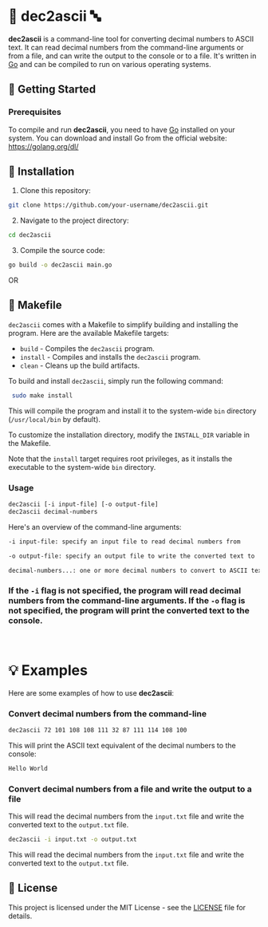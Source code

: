 # 🔢 dec2ascii 🔤

**dec2ascii** is a command-line tool for converting decimal numbers to ASCII text. It can read decimal numbers from the command-line arguments or from a file, and can write the output to the console or to a file. It's written in [Go](https://golang.org/) and can be compiled to run on various operating systems.  

## 🚀 Getting Started

### Prerequisites

To compile and run **dec2ascii**, you need to have [Go](https://golang.org/) installed on your system. You can download and install Go from the official website: https://golang.org/dl/

## 🐹 Installation

1. Clone this repository:
```bash
git clone https://github.com/your-username/dec2ascii.git
```
2. Navigate to the project directory:
```bash
cd dec2ascii
```

3. Compile the source code:
```bash
go build -o dec2ascii main.go
```

OR 

## 💾 Makefile

`dec2ascii` comes with a Makefile to simplify building and installing the program. Here are the available Makefile targets:

- `build` - Compiles the `dec2ascii` program.
- `install` - Compiles and installs the `dec2ascii` program.
- `clean` - Cleans up the build artifacts.

To build and install `dec2ascii`, simply run the following command:
```bash
 sudo make install
```

This will compile the program and install it to the system-wide `bin` directory (`/usr/local/bin` by default).

To customize the installation directory, modify the `INSTALL_DIR` variable in the Makefile.

Note that the `install` target requires root privileges, as it installs the executable to the system-wide `bin` directory.


### Usage
```bash
dec2ascii [-i input-file] [-o output-file] 
dec2ascii decimal-numbers
```
Here's an overview of the command-line arguments:
```bash
-i input-file: specify an input file to read decimal numbers from

-o output-file: specify an output file to write the converted text to

decimal-numbers...: one or more decimal numbers to convert to ASCII text
```
### If the `-i` flag is not specified, the program will read decimal numbers from the command-line arguments. If the `-o` flag is not specified, the program will print the converted text to the console.

<br>

# 💡 Examples

Here are some examples of how to use **dec2ascii**:

### Convert decimal numbers from the command-line
```bash
dec2ascii 72 101 108 108 111 32 87 111 114 108 100
```


This will print the ASCII text equivalent of the decimal numbers to the console:
```bash
Hello World
```


### Convert decimal numbers from a file and write the output to a file


This will read the decimal numbers from the `input.txt` file and write the converted text to the `output.txt` file.

```bash
dec2ascii -i input.txt -o output.txt
```
This will read the decimal numbers from the `input.txt` file and write the converted text to the `output.txt` file.

## 📝 License

This project is licensed under the MIT License - see the [LICENSE](LICENSE) file for details.
